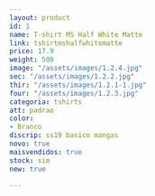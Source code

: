 ```yaml
---
layout: product
id: 1
name: T-shirt MS Half White Matte
link: tshirtmshalfwhitematte
price: 17.9
weight: 500
image: "/assets/images/1.2.4.jpg"
sec: "/assets/images/1.2.2.jpg"
thir: "/assets/images/1.2.1-1.jpg"
four: "/assets/images/1.2.3.jpg"
categoria: tshirts
att: padrao
color:
- Branco
discrip: ss19 basico mangas
novo: true
maisvendidos: true
stock: sim
new: true

---
```

